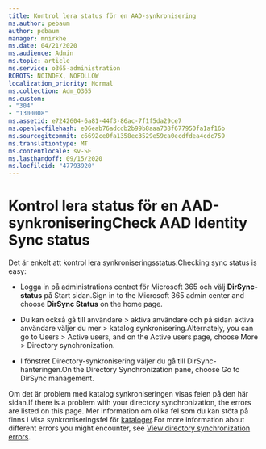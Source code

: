 ```yaml
---
title: Kontrol lera status för en AAD-synkronisering
ms.author: pebaum
author: pebaum
manager: mnirkhe
ms.date: 04/21/2020
ms.audience: Admin
ms.topic: article
ms.service: o365-administration
ROBOTS: NOINDEX, NOFOLLOW
localization_priority: Normal
ms.collection: Adm_O365
ms.custom:
- "304"
- "1300008"
ms.assetid: e7242604-6a81-44f3-86ac-7f1f5da29ce7
ms.openlocfilehash: e06eab76adcdb2b99b8aaa738f677950fa1af16b
ms.sourcegitcommit: c6692ce0fa1358ec3529e59ca0ecdfdea4cdc759
ms.translationtype: MT
ms.contentlocale: sv-SE
ms.lasthandoff: 09/15/2020
ms.locfileid: "47793920"
---
```

# <a name="check-aad-identity-sync-status"></a><span data-ttu-id="d9ab5-102">Kontrol lera status för en AAD-synkronisering</span><span class="sxs-lookup"><span data-stu-id="d9ab5-102">Check AAD Identity Sync status</span></span>

<span data-ttu-id="d9ab5-103">Det är enkelt att kontrol lera synkroniseringsstatus:</span><span class="sxs-lookup"><span data-stu-id="d9ab5-103">Checking sync status is easy:</span></span>
  
- <span data-ttu-id="d9ab5-104">Logga in på administrations centret för Microsoft 365 och välj **DirSync-status** på Start sidan.</span><span class="sxs-lookup"><span data-stu-id="d9ab5-104">Sign in to the Microsoft 365 admin center and choose **DirSync Status** on the home page.</span></span>

- <span data-ttu-id="d9ab5-105">Du kan också gå till användare \> aktiva användare och på sidan aktiva användare väljer du mer \> katalog synkronisering.</span><span class="sxs-lookup"><span data-stu-id="d9ab5-105">Alternately, you can go to Users \> Active users, and on the Active users page, choose More \> Directory synchronization.</span></span>

- <span data-ttu-id="d9ab5-106">I fönstret Directory-synkronisering väljer du gå till DirSync-hanteringen.</span><span class="sxs-lookup"><span data-stu-id="d9ab5-106">On the Directory Synchronization pane, choose Go to DirSync management.</span></span>

<span data-ttu-id="d9ab5-107">Om det är problem med katalog synkroniseringen visas felen på den här sidan.</span><span class="sxs-lookup"><span data-stu-id="d9ab5-107">If there is a problem with your directory synchronization, the errors are listed on this page.</span></span> <span data-ttu-id="d9ab5-108">Mer information om olika fel som du kan stöta på finns i Visa synkroniseringsfel för [kataloger](https://docs.microsoft.com//office365/enterprise/identify-directory-synchronization-errors).</span><span class="sxs-lookup"><span data-stu-id="d9ab5-108">For more information about different errors you might encounter, see [View directory synchronization errors](https://docs.microsoft.com//office365/enterprise/identify-directory-synchronization-errors).</span></span>
  